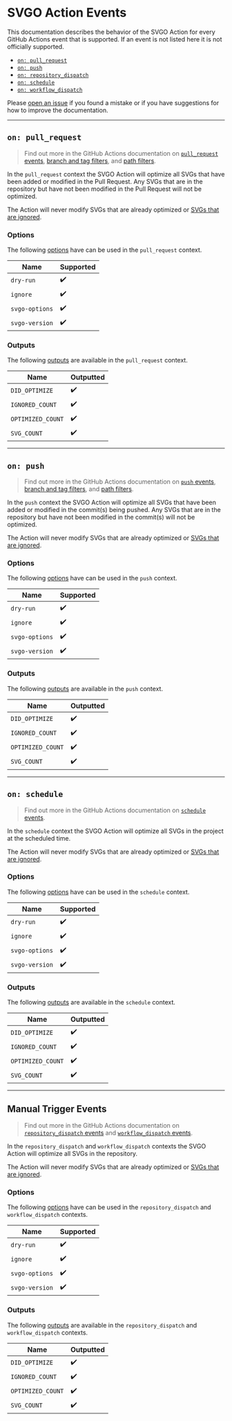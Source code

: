 # SVGO Action Events

This documentation describes the behavior of the SVGO Action for every GitHub
Actions event that is supported. If an event is not listed here it is not
officially supported.

- [`on: pull_request`](#on-pull_request)
- [`on: push`](#on-push)
- [`on: repository_dispatch`](#manual-trigger-events)
- [`on: schedule`](#on-schedule)
- [`on: workflow_dispatch`](#manual-trigger-events)

Please [open an issue] if you found a mistake or if you have suggestions for how
to improve the documentation.

---

## `on: pull_request`

> Find out more in the GitHub Actions documentation on [`pull_request` events],
> [branch and tag filters], and [path filters].

In the `pull_request` context the SVGO Action will optimize all SVGs that have
been added or modified in the Pull Request. Any SVGs that are in the repository
but have not been modified in the Pull Request will not be optimized.

The Action will never modify SVGs that are already optimized or [SVGs that are
ignored].

### Options

The following [options] have can be used in the `pull_request` context.

| Name           | Supported          |
| -------------- | ------------------ |
| `dry-run`      | :heavy_check_mark: |
| `ignore`       | :heavy_check_mark: |
| `svgo-options` | :heavy_check_mark: |
| `svgo-version` | :heavy_check_mark: |

### Outputs

The following [outputs] are available in the `pull_request` context.

| Name              | Outputted          |
| ----------------- | ------------------ |
| `DID_OPTIMIZE`    | :heavy_check_mark: |
| `IGNORED_COUNT`   | :heavy_check_mark: |
| `OPTIMIZED_COUNT` | :heavy_check_mark: |
| `SVG_COUNT`       | :heavy_check_mark: |

---

## `on: push`

> Find out more in the GitHub Actions documentation on [`push` events], [branch
> and tag filters], and [path filters].

In the `push` context the SVGO Action will optimize all SVGs that have been
added or modified in the commit(s) being pushed. Any SVGs that are in the
repository but have not been modified in the commit(s) will not be optimized.

The Action will never modify SVGs that are already optimized or [SVGs that are
ignored].

### Options

The following [options] have can be used in the `push` context.

| Name           | Supported          |
| -------------- | ------------------ |
| `dry-run`      | :heavy_check_mark: |
| `ignore`       | :heavy_check_mark: |
| `svgo-options` | :heavy_check_mark: |
| `svgo-version` | :heavy_check_mark: |

### Outputs

The following [outputs] are available in the `push` context.

| Name              | Outputted          |
| ----------------- | ------------------ |
| `DID_OPTIMIZE`    | :heavy_check_mark: |
| `IGNORED_COUNT`   | :heavy_check_mark: |
| `OPTIMIZED_COUNT` | :heavy_check_mark: |
| `SVG_COUNT`       | :heavy_check_mark: |

---

## `on: schedule`

> Find out more in the GitHub Actions documentation on [`schedule` events].

In the `schedule` context the SVGO Action will optimize all SVGs in the project
at the scheduled time.

The Action will never modify SVGs that are already optimized or [SVGs that are
ignored].

### Options

The following [options] have can be used in the `schedule` context.

| Name           | Supported          |
| -------------- | ------------------ |
| `dry-run`      | :heavy_check_mark: |
| `ignore`       | :heavy_check_mark: |
| `svgo-options` | :heavy_check_mark: |
| `svgo-version` | :heavy_check_mark: |

### Outputs

The following [outputs] are available in the `schedule` context.

| Name              | Outputted          |
| ----------------- | ------------------ |
| `DID_OPTIMIZE`    | :heavy_check_mark: |
| `IGNORED_COUNT`   | :heavy_check_mark: |
| `OPTIMIZED_COUNT` | :heavy_check_mark: |
| `SVG_COUNT`       | :heavy_check_mark: |

---

## Manual Trigger Events

> Find out more in the GitHub Actions documentation on [`repository_dispatch`
> events] and [`workflow_dispatch` events].

In the `repository_dispatch` and `workflow_dispatch` contexts the SVGO Action
will optimize all SVGs in the repository.

The Action will never modify SVGs that are already optimized or [SVGs that are
ignored].

### Options

The following [options] have can be used in the `repository_dispatch` and
`workflow_dispatch` contexts.

| Name           | Supported          |
| -------------- | ------------------ |
| `dry-run`      | :heavy_check_mark: |
| `ignore`       | :heavy_check_mark: |
| `svgo-options` | :heavy_check_mark: |
| `svgo-version` | :heavy_check_mark: |

### Outputs

The following [outputs] are available in the `repository_dispatch` and
`workflow_dispatch` contexts.

| Name              | Outputted          |
| ----------------- | ------------------ |
| `DID_OPTIMIZE`    | :heavy_check_mark: |
| `IGNORED_COUNT`   | :heavy_check_mark: |
| `OPTIMIZED_COUNT` | :heavy_check_mark: |
| `SVG_COUNT`       | :heavy_check_mark: |

[`pull_request` events]: https://docs.github.com/en/actions/reference/events-that-trigger-workflows#pull_request
[`push` events]: https://docs.github.com/en/actions/reference/events-that-trigger-workflows#push
[`repository_dispatch` events]: https://docs.github.com/en/actions/reference/events-that-trigger-workflows#repository_dispatch
[`schedule` events]: https://docs.github.com/en/actions/reference/events-that-trigger-workflows#schedule
[`workflow_dispatch` events]: https://docs.github.com/en/actions/reference/events-that-trigger-workflows#workflow_dispatch
[branch and tag filters]: https://docs.github.com/en/actions/reference/workflow-syntax-for-github-actions#onpushpull_requestbranchestags
[open an issue]: https://github.com/ericcornelissen/svgo-action/issues/new?labels=docs&template=documentation.md
[options]: ./options.md
[outputs]: ./outputs.md
[path filters]: https://docs.github.com/en/actions/reference/workflow-syntax-for-github-actions#onpushpull_requestpaths
[svgs that are ignored]: ./options.md#ignore
